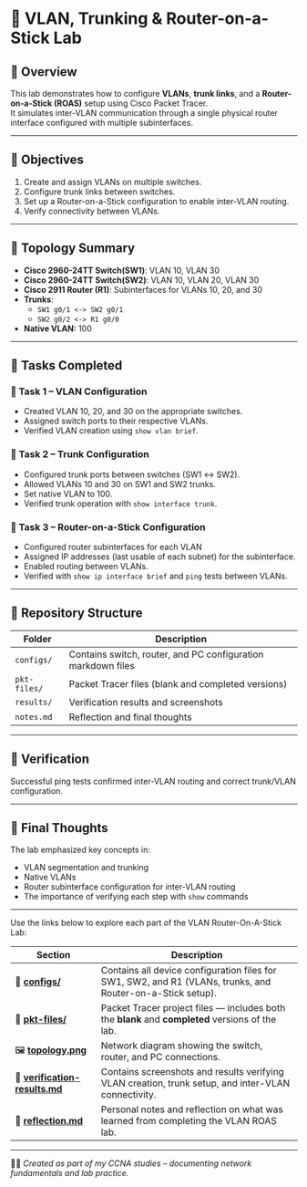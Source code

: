 # 🧩 VLAN, Trunking & Router-on-a-Stick Lab

## 📘 Overview
This lab demonstrates how to configure **VLANs**, **trunk links**, and a **Router-on-a-Stick (ROAS)** setup using Cisco Packet Tracer.  
It simulates inter-VLAN communication through a single physical router interface configured with multiple subinterfaces.

---

## 🎯 Objectives
1. Create and assign VLANs on multiple switches.  
2. Configure trunk links between switches.  
3. Set up a Router-on-a-Stick configuration to enable inter-VLAN routing.  
4. Verify connectivity between VLANs.

---

## 🧠 Topology Summary
- **Cisco 2960-24TT Switch(SW1)**: VLAN 10, VLAN 30  
- **Cisco 2960-24TT Switch(SW2)**: VLAN 10, VLAN 20, VLAN 30  
- **Cisco 2911 Router (R1)**: Subinterfaces for VLANs 10, 20, and 30  
- **Trunks**:  
  - `SW1 g0/1 <-> SW2 g0/1`  
  - `SW2 g0/2 <-> R1 g0/0`  
- **Native VLAN:** 100  

---

## 🧰 Tasks Completed
### 🪪 Task 1 – VLAN Configuration
- Created VLAN 10, 20, and 30 on the appropriate switches.  
- Assigned switch ports to their respective VLANs.  
- Verified VLAN creation using `show vlan brief`.

### 🌉 Task 2 – Trunk Configuration
- Configured trunk ports between switches (SW1 ↔ SW2).  
- Allowed VLANs 10 and 30 on SW1 and SW2 trunks.  
- Set native VLAN to 100.  
- Verified trunk operation with `show interface trunk`.

### 🧮 Task 3 – Router-on-a-Stick Configuration
- Configured router subinterfaces for each VLAN  
- Assigned IP addresses (last usable of each subnet) for the subinterface.  
- Enabled routing between VLANs.  
- Verified with `show ip interface brief` and `ping` tests between VLANs.

---

## 📂 Repository Structure
| Folder | Description |
|--------|--------------|
| `configs/` | Contains switch, router, and PC configuration markdown files |
| `pkt-files/` | Packet Tracer files (blank and completed versions) |
| `results/` | Verification results and screenshots |
| `notes.md` | Reflection and final thoughts |

---

## 🧾 Verification
Successful ping tests confirmed inter-VLAN routing and correct trunk/VLAN configuration.

---

## 🏁 Final Thoughts
The lab emphasized key concepts in:
- VLAN segmentation and trunking  
- Native VLANs  
- Router subinterface configuration for inter-VLAN routing  
- The importance of verifying each step with `show` commands  

---

Use the links below to explore each part of the VLAN Router-On-A-Stick Lab:

| Section | Description |
|----------|--------------|
| 🧩 [**configs/**](./configs) | Contains all device configuration files for SW1, SW2, and R1 (VLANs, trunks, and Router-on-a-Stick setup). |
| 💾 [**pkt-files/**](./pkt-files) | Packet Tracer project files — includes both the **blank** and **completed** versions of the lab. |
| 🖼️ [**topology.png**](./topology.png) | Network diagram showing the switch, router, and PC connections. |
| 🧾 [**verification-results.md**](./verification-results.md) | Contains screenshots and results verifying VLAN creation, trunk setup, and inter-VLAN connectivity. |
| 🧠 [**reflection.md**](./reflection.md) | Personal notes and reflection on what was learned from completing the VLAN ROAS lab. |

---

🧑‍💻 *Created as part of my CCNA studies – documenting network fundamentals and lab practice.*
